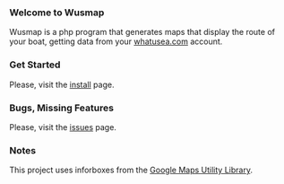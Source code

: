 ### Welcome to Wusmap

Wusmap is a php program that generates maps that display the route of your boat, getting data from your [whatusea.com](http://www.whatusea.com/) account.

### Get Started

Please, visit the [install](wiki/Install) page.

### Bugs, Missing Features

Please, visit the [issues](issues) page.

### Notes

This project uses inforboxes from the [Google Maps Utility Library](http://google-maps-utility-library-v3.googlecode.com/).